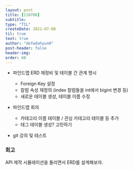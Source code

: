 ```yaml
---
layout: post
title: [210708] 
subtitle:
type: "TIL"
createDate: 2021-07-08
til: true
text: true
author: "defwdahyun0"
post-header: false
header-img: 
order: 60
---
```


- 파인드맵 ERD 재정비 및 테이블 간 관계 명시
    - Foreign Key 설정
    - 칼럼 속성 재정의 (index 칼럼들을 int에서 bigint 변경 등)
    - 새로운 테이블 생성, 테이블 이름 수정

- 파인드맵 회의
    - 카테고리 이름 테이블 / 관심 카테고리 테이블 등 추가
    - 태그 테이블 생성? 고민하기

- git 강의 및 테스트


### **회고**

API 제작 시뮬레이션을 돌리면서 ERD를 설계해보자.